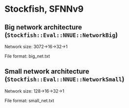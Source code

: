 # Stockfish, SFNNv9

## Big network architecture (`Stockfish::Eval::NNUE::NetworkBig`)

Network size: 3072->16->32->1

File format: big_net.txt

## Small network architecture (`Stockfish::Eval::NNUE::NetworkSmall`)

Network size: 128->16->32->1

File format: small_net.txt
